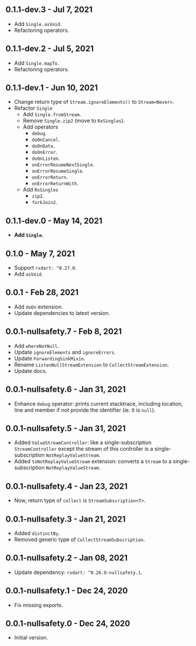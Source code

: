 ## 0.1.1-dev.3 - Jul 7, 2021

-   Add `Single.asVoid`.
-   Refactoring operators.

## 0.1.1-dev.2 - Jul 5, 2021

-   Add `Single.mapTo`.
-   Refactoring operators.

## 0.1.1-dev.1 - Jun 10, 2021

-   Change return type of `Stream.ignoreElements()` to `Stream<Never>`.
-   Refactor `Single`
    -   Add `Single.fromStream`.
    -   Remove `Single.zip2` (move to `RxSingles`).
    -   Add operators
        -   `debug`.
        -   `doOnCancel`.
        -   `doOnData`.
        -   `doOnError`.
        -   `doOnListen`.
        -   `onErrorResumeNextSingle`.
        -   `onErrorResumeSingle`.
        -   `onErrorReturn`.
        -   `onErrorReturnWith`.
    -   Add `RxSingles`
        -   `zip2`.
        -   `forkJoin2`.

## 0.1.1-dev.0 - May 14, 2021

-   **Add `Single`.**

## 0.1.0 - May 7, 2021

-   Support `rxdart: ^0.27.0`.
-   Add `asVoid`.

## 0.0.1 - Feb 28, 2021

-   Add `doOn` extension.
-   Update dependencies to latest version.

## 0.0.1-nullsafety.7 - Feb 8, 2021

-   Add `whereNotNull`.
-   Update `ignoreElements` and `ignoreErrors`.
-   Update `ForwardingSinkMixin`.
-   Rename `ListenNullStreamExtension` to `CollectStreamExtension`.
-   Update docs.

## 0.0.1-nullsafety.6 - Jan 31, 2021

-   Enhance `debug` operator: prints current stacktrace, including location, line and member if not provide the identifier (ie. it is `null`).

## 0.0.1-nullsafety.5 - Jan 31, 2021

-   Added `ValueStreamController`: like a single-subscription `StreamController` except
    the stream of this controller is a single-subscription `NotReplayValueStream`.
-   Added `toNotReplayValueStream` extension: converts a `Stream` to a single-subscription `NotReplayValueStream`.

## 0.0.1-nullsafety.4 - Jan 23, 2021

-   Now, return type of `collect`  is `StreamSubscription<T>`.

## 0.0.1-nullsafety.3 - Jan 21, 2021

-   Added `distinctBy`.
-   Removed generic type of `CollectStreamSubscription`.

## 0.0.1-nullsafety.2 - Jan 08, 2021

-   Update dependency: `rxdart: ^0.26.0-nullsafety.1`.

## 0.0.1-nullsafety.1 - Dec 24, 2020

-   Fix missing exports.

## 0.0.1-nullsafety.0 - Dec 24, 2020

-   Initial version.
